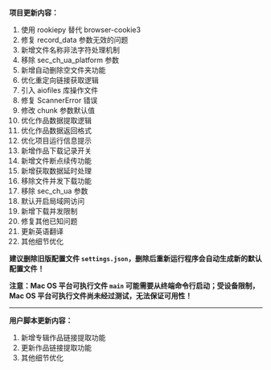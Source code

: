 **项目更新内容：**

1. 使用 rookiepy 替代 browser-cookie3
2. 修复 record_data 参数无效的问题
3. 新增文件名称非法字符处理机制
4. 移除 sec_ch_ua_platform 参数
5. 新增自动删除空文件夹功能
6. 优化重定向链接获取逻辑
7. 引入 aiofiles 库操作文件
8. 修复 ScannerError 错误
9. 修改 chunk 参数默认值
10. 优化作品数据提取逻辑
11. 优化作品数据返回格式
12. 优化项目运行信息提示
13. 新增作品下载记录开关
14. 新增文件断点续传功能
15. 新增获取数据延时处理
16. 移除文件并发下载功能
17. 移除 sec_ch_ua 参数
18. 默认开启局域网访问
19. 新增下载并发限制
20. 修复其他已知问题
21. 更新英语翻译
22. 其他细节优化

<p><strong>建议删除旧版配置文件 <code>settings.json</code>，删除后重新运行程序会自动生成新的默认配置文件！</strong></p>

<p><strong>注意：Mac OS 平台可执行文件 <code>main</code> 可能需要从终端命令行启动；受设备限制，Mac OS 平台可执行文件尚未经过测试，无法保证可用性！</strong></p>

<hr>

**用户脚本更新内容：**

1. 新增专辑作品链接提取功能
2. 更新作品链接提取功能
3. 其他细节优化
